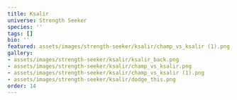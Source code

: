 ```yaml
---
title: Ksalir
universe: Strength Seeker
species: ''
tags: []
bio: ''
featured: assets/images/strength-seeker/ksalir/champ_vs_ksalir (1).png
gallery:
- assets/images/strength-seeker/ksalir/ksalir_back.png
- assets/images/strength-seeker/ksalir/champ_vs_ksalir.png
- assets/images/strength-seeker/ksalir/champ_vs_ksalir (1).png
- assets/images/strength-seeker/ksalir/dodge_this.png
order: 14
---
```

